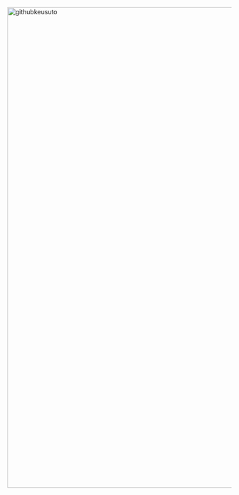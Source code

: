 [<img width="1920" height="1080" alt="githubkeusuto" src="https://github.com/user-attachments/assets/5101a8be-5242-48ff-80ca-69ccf1c962e6" />](https://kuesuto.vercel.app)
